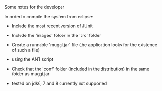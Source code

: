 
Some notes for the developer

In order to compile the system from eclipse:

- Include the most recent version of JUnit

- Include the 'images' folder in the 'src' folder

- Create a runnable 'muggl.jar' file (the application looks for the existence of such a file)
 + using the ANT script 

- Check that the 'conf' folder (included in the distribution) in the same folder as muggl.jar

- tested on jdk6; 7 and 8 currently not supported
